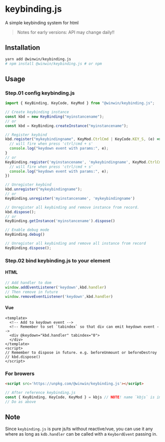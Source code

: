 # keybinding.js

A simple keybinding system for html

> Notes for early versions:
> API may change daily!!

## Installation

```bash
yarn add @winwin/keybinding.js
# npm install @winwin/keybinding.js # or npm
```

## Usage

### Step.01 config keybinding.js

```js
import { KeyBinding, KeyCode, KeyMod } from "@winwin/keybinding.js";

// Create keybinding instance
const kbd = new KeyBinding("myinstancename");
// or
const kbd = KeyBinding.createInstance("myinstancename");

// Register keybind
kbd.register("mykeybindingname", KeyMod.CtrlCmd | KeyCode.KEY_S, (e) => {
  // will fire when press 'ctrl/cmd + s'
  console.log("keydown event with params:", e);
}
// or
KeyBinding.register('myinstancename', 'mykeybindingname', KeyMod.CtrlCmd | KeyMod.Shift | KeyCode.KEY_X, (e) => {
  // will fire when press 'ctrl/cmd + s'
  console.log("keydown event with params:", e);
})

// Unregister keybind
kbd.unregister("mykeybindingname");
// or
KeyBinding.unregister('myinstancename', 'mykeybindingname')

// Unregister all keybinding and remove instance from record.
kbd.dispose();
// or
KeyBinding.getInstance('myinstancename').dispose()

// Enable debug mode
KeyBinding.debug()

// Unregister all keybinding and remove all instance from record
KeyBinding.dispose();
```

### Step.02 bind keybinding.js to your element

#### HTML

```js
// Add handler to dom
window.addEventListener('keydown',kbd.handler)
// Then remove in future
window.removeEventListener('keydown',kbd.handler)
```

#### Vue

```vue
<template>
  <!-- Add to keydown event -->
  <!-- Remember to set `tabindex` so that div can emit keydown event -->
  <div @keydown="kbd.handler" tabindex="0">
  </div>
</template>
<script>
// Remember to dispose in future. e.g. beforeUnmount or beforeDestroy
// kbd.dispose()
</script>
```

### For browers

```html
<script src='https://unpkg.com/@winwin/keybinding.js'></script>
```

```js
// After reference keybinding.js
const { KeyBinding, KeyCode, KeyMod } = kbjs // NOTE! name `kbjs` is important
// Do as above
```

## Note

Since `keybinding.js` is pure js/ts without reactive/vue, you can use it any where as long as `kdb.handler` can be called with a `KeybordEvent` passing in.
